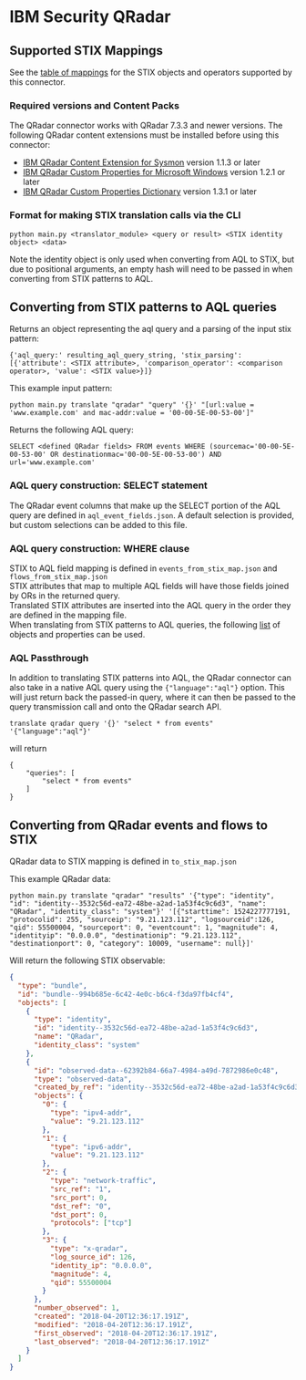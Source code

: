 # IBM Security QRadar

## Supported STIX Mappings

See the [table of mappings](qradar_supported_stix.md) for the STIX objects and operators supported by this connector.

### Required versions and Content Packs

The QRadar connector works with QRadar 7.3.3 and newer versions. The following QRadar content extensions must be installed before using this connector:

* [IBM QRadar Content Extension for Sysmon](https://exchange.xforce.ibmcloud.com/hub/extension/e41e758e2ab5786173438cd09219a9d0) version 1.1.3 or later
* [IBM QRadar Custom Properties for Microsoft Windows](https://exchange.xforce.ibmcloud.com/hub/extension/IBMQRadar:MicrosoftWindowsCustomProperties) version 1.2.1 or later
* [IBM QRadar Custom Properties Dictionary](https://exchange.xforce.ibmcloud.com/hub/extension/73f46b27280d30a4b8ec4685da391b1c) version 1.3.1 or later

### Format for making STIX translation calls via the CLI

`python main.py <translator_module> <query or result> <STIX identity object> <data>`

Note the identity object is only used when converting from AQL to STIX, but due to positional arguments, an empty hash will need to be passed in when converting from STIX patterns to AQL.

## Converting from STIX patterns to AQL queries

Returns an object representing the aql query and a parsing of the input stix pattern:

`{'aql_query:' resulting_aql_query_string, 'stix_parsing': [{'attribute': <STIX attribute>, 'comparison_operator': <comparison operator>, 'value': <STIX value>}]}`

This example input pattern:

`python main.py translate "qradar" "query" '{}' "[url:value = 'www.example.com' and mac-addr:value = '00-00-5E-00-53-00']"`

Returns the following AQL query:

`SELECT <defined QRadar fields> FROM events WHERE (sourcemac='00-00-5E-00-53-00' OR destinationmac='00-00-5E-00-53-00') AND url='www.example.com'`


### AQL query construction: SELECT statement

The QRadar event columns that make up the SELECT portion of the AQL query are defined in `aql_event_fields.json`. A default selection is provided, but custom selections can be added to this file.

### AQL query construction: WHERE clause

STIX to AQL field mapping is defined in `events_from_stix_map.json` and `flows_from_stix_map.json`<br/>
STIX attributes that map to multiple AQL fields will have those fields joined by ORs in the returned query. <br/>
Translated STIX attributes are inserted into the AQL query in the order they are defined in the mapping file. <br/>
When translating from STIX patterns to AQL queries, the following [list](../../adapter-guide/connectors/qradar_supported_stix.md) of objects and properties can be used.

### AQL Passthrough

In addition to translating STIX patterns into AQL, the QRadar connector can also take in a native AQL query using the `{"language":"aql"}` option. This will just return back the passed-in query, where it can then be passed to the query transmission call and onto the QRadar search API.

`translate qradar query '{}' "select * from events" '{"language":"aql"}'`

will return

```
{
    "queries": [
        "select * from events"
    ]
}
```

## Converting from QRadar events and flows to STIX

QRadar data to STIX mapping is defined in `to_stix_map.json`

This example QRadar data:

`python main.py translate "qradar" "results" '{"type": "identity", "id": "identity--3532c56d-ea72-48be-a2ad-1a53f4c9c6d3", "name": "QRadar", "identity_class": "system"}' '[{"starttime": 1524227777191, "protocolid": 255, "sourceip": "9.21.123.112", "logsourceid":126, "qid": 55500004, "sourceport": 0, "eventcount": 1, "magnitude": 4, "identityip": "0.0.0.0", "destinationip": "9.21.123.112", "destinationport": 0, "category": 10009, "username": null}]'`

Will return the following STIX observable:

```json
{
  "type": "bundle",
  "id": "bundle--994b685e-6c42-4e0c-b6c4-f3da97fb4cf4",
  "objects": [
    {
      "type": "identity",
      "id": "identity--3532c56d-ea72-48be-a2ad-1a53f4c9c6d3",
      "name": "QRadar",
      "identity_class": "system"
    },
    {
      "id": "observed-data--62392b84-66a7-4984-a49d-7872986e0c48",
      "type": "observed-data",
      "created_by_ref": "identity--3532c56d-ea72-48be-a2ad-1a53f4c9c6d3",
      "objects": {
        "0": {
          "type": "ipv4-addr",
          "value": "9.21.123.112"
        },
        "1": {
          "type": "ipv6-addr",
          "value": "9.21.123.112"
        },
        "2": {
          "type": "network-traffic",
          "src_ref": "1",
          "src_port": 0,
          "dst_ref": "0",
          "dst_port": 0,
          "protocols": ["tcp"]
        },
        "3": {
          "type": "x-qradar",
          "log_source_id": 126,
          "identity_ip": "0.0.0.0",
          "magnitude": 4,
          "qid": 55500004
        }
      },
      "number_observed": 1,
      "created": "2018-04-20T12:36:17.191Z",
      "modified": "2018-04-20T12:36:17.191Z",
      "first_observed": "2018-04-20T12:36:17.191Z",
      "last_observed": "2018-04-20T12:36:17.191Z"
    }
  ]
}
```
